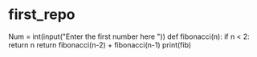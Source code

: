 # first_repo
Num = int(input("Enter the first number here "))
def fibonacci(n):
    if n < 2:
        return n
    return fibonacci(n-2) + fibonacci(n-1)
print(fib)
